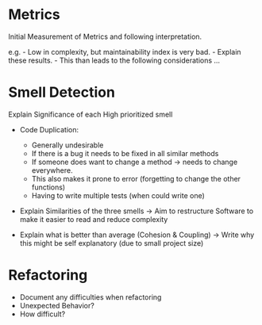# Metrics
Initial Measurement of Metrics and following interpretation.

e.g.
	- Low in complexity, but maintainability index is very bad.
	- Explain these results.
	- This than leads to the following considerations ...

# Smell Detection
Explain Significance of each High prioritized smell

- Code Duplication: 
	- Generally undesirable
	- If there is a bug it needs to be fixed in all similar methods
	- If someone does want to change a method -> needs to change everywhere. 
	- This also makes it prone to error (forgetting to change the other functions)
	- Having to write multiple tests (when could write one)

- Explain Similarities of the three smells -> Aim to restructure Software to make it easier to read and reduce complexity

- Explain what is better than average (Cohesion & Coupling) -> Write why this might be self explanatory (due to small project size)

# Refactoring
- Document any difficulties when refactoring
- Unexpected Behavior?
- How difficult?

